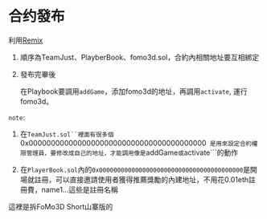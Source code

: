 # 合约發布

利用[Remix](https://remix.ethereum.org/#optimize=false&version=soljson-v0.4.24+commit.e67f0147.js)

1. 順序為TeamJust、PlayberBook、fomo3d.sol，合約內相關地址要互相綁定

2. 發布完畢後

    在Playbook要調用`addGame`，添加fomo3d的地址，再調用`activate`, 運行fomo3d。

`note`:

1. 在```TeamJust.sol``裡面有很多個```0x0000000000000000000000000000000000000000```
是用來設定合約權限管理員，要修改成自己的地址，才能調用像是```addGame```或```activate```的動作

2. 在```PlayerBook.sol```內的```0x0000000000000000000000000000000000000000```是開場就註冊，可以直接邀請使用者獲得推薦獎勵的內建地址，不用花0.01eth註冊費，name1...這些是註冊名稱

這裡是拆FoMo3D Short山寨版的

